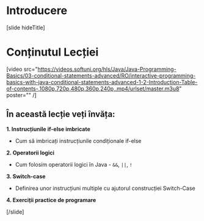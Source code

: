 # Introducere
[slide hideTitle]

# Conținutul Lecției

[video src="https://videos.softuni.org/hls/Java/Java-Programming-Basics/03-conditional-statements-advanced/RO/interactive-programming-basics-with-java-conditional-statements-advanced-1-2-Introduction-Table-of-contents-,1080p,720p,480p,360p,240p,.mp4/urlset/master.m3u8" poster="" /]

## În această lecție veți învăța:

**1. Instrucțiunile if-else imbricate**

- Cum să imbricați instrucțiunile condiționale if-else 

**2. Operatorii logici**

- Cum folosim operatorii logici în  Java - `&&`, `||`, `!`

**3. Switch-case**

- Definirea unor instrucțiuni multiple cu ajutorul construcției Switch-Case

**4. Exerciții practice de programare**

[/slide]
